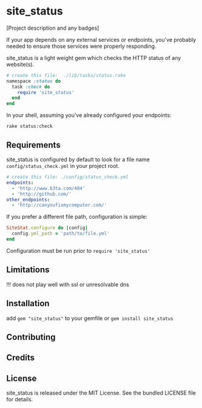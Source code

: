 site_status
============

[Project description and any badges]
![<Display Name>](http://i.imgur.com/2L6pXpB.png)

If your app depends on any external services or endpoints, you've probably needed to ensure those services were properly responding.

site_status is a light weight gem which checks the HTTP status of any website(s).

```ruby
# create this file:  ./lib/tasks/status.rake
namespace :status do
  task :check do
    require 'site_status'
  end
end
```

In your shell, assuming you've already configured your endpoints:

```shell
rake status:check
```

## Requirements
site_status is configured by default to look for a file name `config/status_check.yml` in your project root.

```yaml
# create this file: ./config/status_check.yml
endpoints:
  - 'http://www.b3ta.com/404'
  - 'http://github.com/'
other_endpoints:
  - 'http://canyoufixmycomputer.com/'
```

If you prefer a different file path, configuration is simple:

```ruby
SiteStat.configure do |config|
  config.yml_path = 'path/to/file.yml'
end
```
Configuration must be run prior to `require 'site_status'`

## Limitations
!!! does not play well with ssl or unresolvable dns

## Installation
add `gem "site_status"` to your gemfile or `gem install site_status`

## Contributing

## Credits

## License

site_status is released under the MIT License. See the bundled LICENSE file for
details.